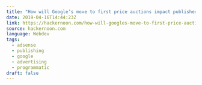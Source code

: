 ```yaml
---
title: "How will Google’s move to first price auctions impact publishers?"
date: 2019-04-16T14:44:23Z
link: https://hackernoon.com/how-will-googles-move-to-first-price-auctions-impact-publishers-e44f2d8d67cd?source=rss----3a8144eabfe3---4
source: hackernoon.com
language: Webdev
tags:
  - adsense
  - publishing
  - google
  - advertising
  - programmatic
draft: false
---
```

